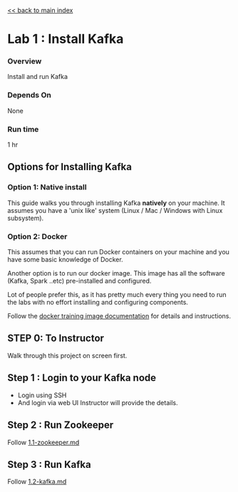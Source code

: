 <link rel='stylesheet' href='../assets/css/main.css'/>

[<< back to main index](../README.md)

# Lab 1 : Install Kafka

### Overview
Install and run Kafka

### Depends On
None

### Run time
1 hr

## Options for Installing Kafka

### Option 1:  Native install

This guide walks you through installing Kafka **natively** on your machine.  It assumes you have a 'unix like' system (Linux / Mac / Windows with Linux subsystem).

### Option 2: Docker

This assumes that you can run Docker containers on your machine and you have some basic knowledge of Docker.

Another option is to run our docker image.  This image has all the software (Kafka, Spark ..etc) pre-installed and configured.

Lot of people prefer this, as it has pretty much every thing you need to run the labs with no effort installing and configuring components.

Follow the [docker training image documentation](https://hub.docker.com/r/elephantscale/es-training) for details and instructions.

## STEP 0: To Instructor
Walk through this project on screen first.

## Step 1 : Login to your Kafka node
* Login using SSH
* And login via web UI
Instructor will provide the details.


## Step 2 : Run Zookeeper
Follow   [1.1-zookeeper.md](1.1-zookeeper.md)


## Step 3 : Run Kafka
Follow   [1.2-kafka.md](1.2-kafka.md)